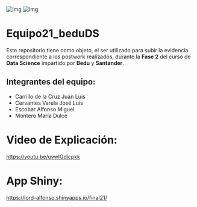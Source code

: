 ![img](https://encrypted-tbn0.gstatic.com/images?q=tbn:ANd9GcQ0Rn7E1rCIZY9Yak4UZoA0hiNM4n0xLKZXbQ&usqp=CAU) ![img](https://encrypted-tbn0.gstatic.com/images?q=tbn:ANd9GcQSR7ctjl2SNoJ75wmNwRxXuI83QC8SYvcNVg&usqp=CAU) 

# Equipo21_beduDS

Este repositorio tiene como objeto, el ser utilizado para subir la evidencia correspondiente a los postwork realizados, durante la **Fase 2** del curso de **Data Science** impartido por **Bedu** y **Santander**.

## Integrantes del equipo:
* Carrillo de la Cruz Juan Luis
* Cervantes Varela José Luis
* Escobar Alfonso Miguel 
* Montero María Dulce

# Video de Explicación:
https://youtu.be/uvwlGdjcpkk

# App Shiny:
https://lord-alfonso.shinyapps.io/final21/


